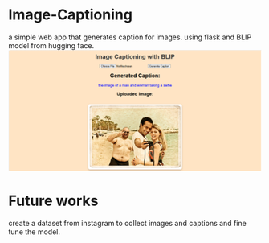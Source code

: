 # Image-Captioning
a simple web app that generates caption for images.
using flask and BLIP model from hugging face.
<img src="static/webpage.png">
# Future works
create a dataset from instagram to collect images and captions and fine tune the model.
